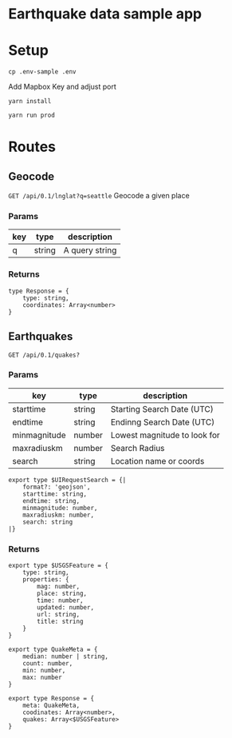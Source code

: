 # Earthquake data sample app

# Setup

`cp .env-sample .env`

Add Mapbox Key and adjust port

`yarn install`

`yarn run prod`


# Routes

## Geocode
`GET /api/0.1/lnglat?q=seattle` Geocode a given place

### Params

| key | type | description |
| --- | ---- | ----------- |
| q | string | A query string |

### Returns
```
type Response = {
    type: string,
    coordinates: Array<number>
}
```


## Earthquakes
`GET /api/0.1/quakes?`

### Params

| key | type | description |
| --- | ---- | ----------- |
| starttime | string | Starting Search Date (UTC) |
| endtime | string | Endinng Search Date (UTC) |
| minmagnitude | number | Lowest magnitude to look for |
| maxradiuskm | number | Search Radius |
| search | string | Location name or coords |

```
export type $UIRequestSearch = {|
    format?: 'geojson',
    starttime: string,
    endtime: string,
    minmagnitude: number,
    maxradiuskm: number,
    search: string
|}
```

### Returns
```
export type $USGSFeature = {
    type: string,
    properties: {
        mag: number,
        place: string,
        time: number,
        updated: number,
        url: string,
        title: string
    }
}

export type QuakeMeta = {
    median: number | string,
    count: number,
    min: number,
    max: number
}

export type Response = {
    meta: QuakeMeta,
    coodinates: Array<number>,
    quakes: Array<$USGSFeature>
}
```